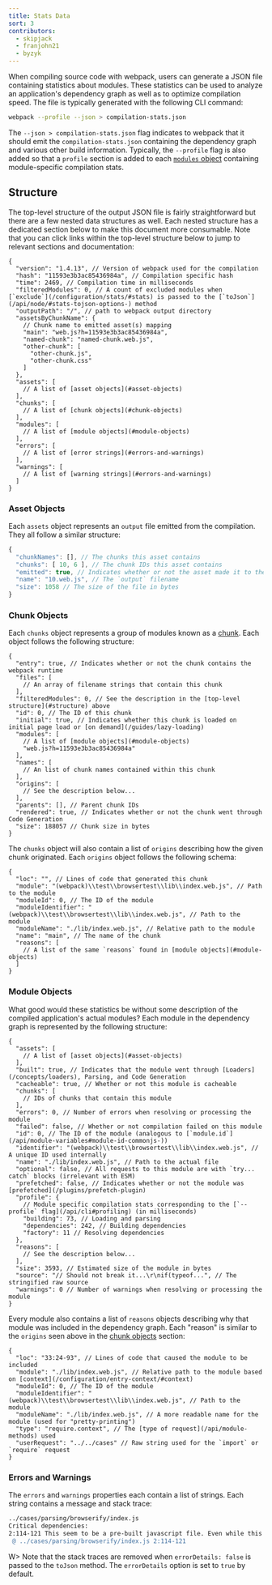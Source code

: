```yaml
---
title: Stats Data
sort: 3
contributors:
  - skipjack
  - franjohn21
  - byzyk
---
```


When compiling source code with webpack, users can generate a JSON file containing statistics about modules. These statistics can be used to analyze an application's dependency graph as well as to optimize compilation speed. The file is typically generated with the following CLI command:

``` bash
webpack --profile --json > compilation-stats.json
```

The `--json > compilation-stats.json` flag indicates to webpack that it should emit the `compilation-stats.json` containing the dependency graph and various other build information. Typically, the `--profile` flag is also added so that a `profile` section is added to each [`modules` object](#module-objects) containing module-specific compilation stats.


## Structure

The top-level structure of the output JSON file is fairly straightforward but there are a few nested data structures as well. Each nested structure has a dedicated section below to make this document more consumable. Note that you can click links within the top-level structure below to jump to relevant sections and documentation:

```js-with-links
{
  "version": "1.4.13", // Version of webpack used for the compilation
  "hash": "11593e3b3ac85436984a", // Compilation specific hash
  "time": 2469, // Compilation time in milliseconds
  "filteredModules": 0, // A count of excluded modules when [`exclude`](/configuration/stats/#stats) is passed to the [`toJson`](/api/node/#stats-tojson-options-) method
  "outputPath": "/", // path to webpack output directory
  "assetsByChunkName": {
    // Chunk name to emitted asset(s) mapping
    "main": "web.js?h=11593e3b3ac85436984a",
    "named-chunk": "named-chunk.web.js",
    "other-chunk": [
      "other-chunk.js",
      "other-chunk.css"
    ]
  },
  "assets": [
    // A list of [asset objects](#asset-objects)
  ],
  "chunks": [
    // A list of [chunk objects](#chunk-objects)
  ],
  "modules": [
    // A list of [module objects](#module-objects)
  ],
  "errors": [
    // A list of [error strings](#errors-and-warnings)
  ],
  "warnings": [
    // A list of [warning strings](#errors-and-warnings)
  ]
}
```


### Asset Objects

Each `assets` object represents an `output` file emitted from the compilation. They all follow a similar structure:

<!-- eslint-skip -->

```js
{
  "chunkNames": [], // The chunks this asset contains
  "chunks": [ 10, 6 ], // The chunk IDs this asset contains
  "emitted": true, // Indicates whether or not the asset made it to the `output` directory
  "name": "10.web.js", // The `output` filename
  "size": 1058 // The size of the file in bytes
}
```


### Chunk Objects

Each `chunks` object represents a group of modules known as a [chunk](/glossary#c). Each object follows the following structure:

```js-with-links
{
  "entry": true, // Indicates whether or not the chunk contains the webpack runtime
  "files": [
    // An array of filename strings that contain this chunk
  ],
  "filteredModules": 0, // See the description in the [top-level structure](#structure) above
  "id": 0, // The ID of this chunk
  "initial": true, // Indicates whether this chunk is loaded on initial page load or [on demand](/guides/lazy-loading)
  "modules": [
    // A list of [module objects](#module-objects)
    "web.js?h=11593e3b3ac85436984a"
  ],
  "names": [
    // An list of chunk names contained within this chunk
  ],
  "origins": [
    // See the description below...
  ],
  "parents": [], // Parent chunk IDs
  "rendered": true, // Indicates whether or not the chunk went through Code Generation
  "size": 188057 // Chunk size in bytes
}
```

The `chunks` object will also contain a list of `origins` describing how the given chunk originated. Each `origins` object follows the following schema:

```js-with-links
{
  "loc": "", // Lines of code that generated this chunk
  "module": "(webpack)\\test\\browsertest\\lib\\index.web.js", // Path to the module
  "moduleId": 0, // The ID of the module
  "moduleIdentifier": "(webpack)\\test\\browsertest\\lib\\index.web.js", // Path to the module
  "moduleName": "./lib/index.web.js", // Relative path to the module
  "name": "main", // The name of the chunk
  "reasons": [
    // A list of the same `reasons` found in [module objects](#module-objects)
  ]
}
```


### Module Objects

What good would these statistics be without some description of the compiled application's actual modules? Each module in the dependency graph is represented by the following structure:

```js-with-links
{
  "assets": [
    // A list of [asset objects](#asset-objects)
  ],
  "built": true, // Indicates that the module went through [Loaders](/concepts/loaders), Parsing, and Code Generation
  "cacheable": true, // Whether or not this module is cacheable
  "chunks": [
    // IDs of chunks that contain this module
  ],
  "errors": 0, // Number of errors when resolving or processing the module
  "failed": false, // Whether or not compilation failed on this module
  "id": 0, // The ID of the module (analogous to [`module.id`](/api/module-variables#module-id-commonjs-))
  "identifier": "(webpack)\\test\\browsertest\\lib\\index.web.js", // A unique ID used internally
  "name": "./lib/index.web.js", // Path to the actual file
  "optional": false, // All requests to this module are with `try... catch` blocks (irrelevant with ESM)
  "prefetched": false, // Indicates whether or not the module was [prefetched](/plugins/prefetch-plugin)
  "profile": {
    // Module specific compilation stats corresponding to the [`--profile` flag](/api/cli#profiling) (in milliseconds)
    "building": 73, // Loading and parsing
    "dependencies": 242, // Building dependencies
    "factory": 11 // Resolving dependencies
  },
  "reasons": [
    // See the description below...
  ],
  "size": 3593, // Estimated size of the module in bytes
  "source": "// Should not break it...\r\nif(typeof...", // The stringified raw source
  "warnings": 0 // Number of warnings when resolving or processing the module
}
```

Every module also contains a list of `reasons` objects describing why that module was included in the dependency graph. Each "reason" is similar to the `origins` seen above in the [chunk objects](#chunk-objects) section:

```js-with-links
{
  "loc": "33:24-93", // Lines of code that caused the module to be included
  "module": "./lib/index.web.js", // Relative path to the module based on [context](/configuration/entry-context/#context)
  "moduleId": 0, // The ID of the module
  "moduleIdentifier": "(webpack)\\test\\browsertest\\lib\\index.web.js", // Path to the module
  "moduleName": "./lib/index.web.js", // A more readable name for the module (used for "pretty-printing")
  "type": "require.context", // The [type of request](/api/module-methods) used
  "userRequest": "../../cases" // Raw string used for the `import` or `require` request
}
```


### Errors and Warnings

The `errors` and `warnings` properties each contain a list of strings. Each string contains a message and stack trace:

``` bash
../cases/parsing/browserify/index.js
Critical dependencies:
2:114-121 This seem to be a pre-built javascript file. Even while this is possible, it's not recommended. Try to require to original source to get better results.
 @ ../cases/parsing/browserify/index.js 2:114-121
```

W> Note that the stack traces are removed when `errorDetails: false` is passed to the `toJson` method. The `errorDetails` option is set to `true` by default.
